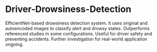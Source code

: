 # Driver-Drowsiness-Detection
EfficientNet-based drowsiness detection system. It uses original and autoencoded images to classify alert and drowsy states. Outperforms referenced studies in some configurations. Useful for driver safety and preventing accidents. Further investigation for real-world application ongoing.
